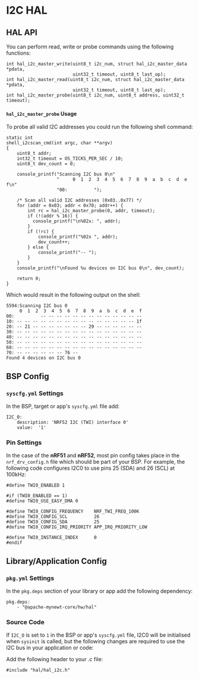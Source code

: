 # I2C HAL

## HAL API

You can perform read, write or probe commands using the following functions:

```
int hal_i2c_master_write(uint8_t i2c_num, struct hal_i2c_master_data *pdata,
                         uint32_t timeout, uint8_t last_op);
int hal_i2c_master_read(uint8_t i2c_num, struct hal_i2c_master_data *pdata,
                         uint32_t timeout, uint8_t last_op);
int hal_i2c_master_probe(uint8_t i2c_num, uint8_t address, uint32_t timeout);

```

#### `hal_i2c_master_probe` Usage

To probe all valid I2C addresses you could run the following shell command:

```
static int
shell_i2cscan_cmd(int argc, char **argv)
{
    uint8_t addr;
    int32_t timeout = OS_TICKS_PER_SEC / 10;
    uint8_t dev_count = 0;

    console_printf("Scanning I2C bus 0\n"
                   "     0  1  2  3  4  5  6  7  8  9  a  b  c  d  e  f\n"
                   "00:          ");

    /* Scan all valid I2C addresses (0x03..0x77) */
    for (addr = 0x03; addr < 0x78; addr++) {
        int rc = hal_i2c_master_probe(0, addr, timeout);
        if (!(addr % 16)) {
          console_printf("\n%02x: ", addr);
        }
        if (!rc) {
            console_printf("%02x ", addr);
            dev_count++;
        } else {
            console_printf("-- ");
        }
    }
    console_printf("\nFound %u devices on I2C bus 0\n", dev_count);

    return 0;
}
```

Which would result in the following output on the shell:

```
5594:Scanning I2C bus 0
     0  1  2  3  4  5  6  7  8  9  a  b  c  d  e  f
00:          -- -- -- -- -- -- -- -- -- -- -- -- --
10: -- -- -- -- -- -- -- -- -- -- -- -- -- -- -- 1f
20: -- 21 -- -- -- -- -- -- -- 29 -- -- -- -- -- --
30: -- -- -- -- -- -- -- -- -- -- -- -- -- -- -- --
40: -- -- -- -- -- -- -- -- -- -- -- -- -- -- -- --
50: -- -- -- -- -- -- -- -- -- -- -- -- -- -- -- --
60: -- -- -- -- -- -- -- -- -- -- -- -- -- -- -- --
70: -- -- -- -- -- -- 76 --
Found 4 devices on I2C bus 0
```

## BSP Config

### `syscfg.yml` Settings

In the BSP, target or app's `syscfg.yml` file add:

```
I2C_0:
    description: 'NRF52 I2C (TWI) interface 0'
    value:  '1'
```

### Pin Settings

In the case of the **nRF51** and **nRF52**, most pin config takes place in the
`nrf_drv_config.h` file which should be part of your BSP. For example, the
following code configures I2C0 to use pins 25 (SDA) and 26 (SCL) at 100kHz:

```
#define TWI0_ENABLED 1

#if (TWI0_ENABLED == 1)
#define TWI0_USE_EASY_DMA 0

#define TWI0_CONFIG_FREQUENCY    NRF_TWI_FREQ_100K
#define TWI0_CONFIG_SCL          26
#define TWI0_CONFIG_SDA          25
#define TWI0_CONFIG_IRQ_PRIORITY APP_IRQ_PRIORITY_LOW

#define TWI0_INSTANCE_INDEX      0
#endif
```

## Library/Application Config

### `pkg.yml` Settings

In the `pkg.deps` section of your library or app add the following dependency:

```
pkg.deps:
    - "@apache-mynewt-core/hw/hal"
```

### Source Code

If `I2C_O` is set to `1` in the BSP or app's `syscfg.yml` file, I2C0 will be
initialised when `sysinit` is called, but the following changes are required
to use the I2C bus in your application or code:

Add the following header to your .c file:

```
#include "hal/hal_i2c.h"
```
